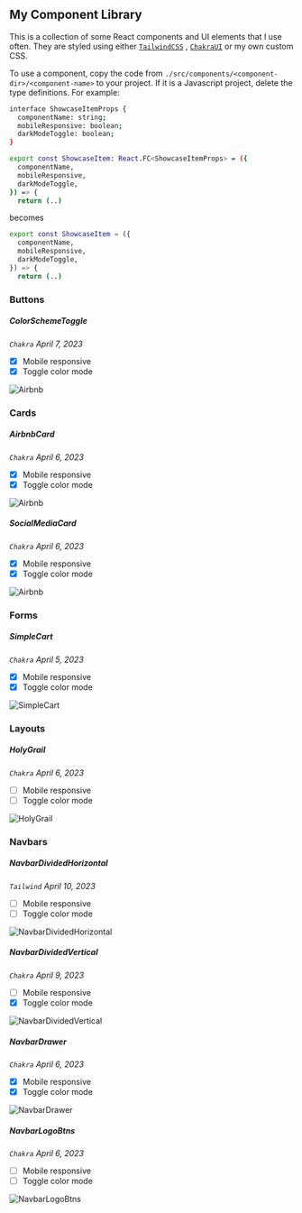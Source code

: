 ## My Component Library

This is a collection of some React components and UI elements that I use often. They are styled using either [`TailwindCSS`](https://tailwindcss.com/) , [`ChakraUI`](https://chakra-ui.com/) or my own custom CSS.

To use a component, copy the code from `./src/components/<component-dir>/<component-name>` to your project. If it is a Javascript project, delete the type definitions. For example:
```sh
interface ShowcaseItemProps {
  componentName: string;
  mobileResponsive: boolean;
  darkModeToggle: boolean;
}

export const ShowcaseItem: React.FC<ShowcaseItemProps> = ({
  componentName,
  mobileResponsive,
  darkModeToggle,
}) => {
  return (..)
```
becomes
```sh
export const ShowcaseItem = ({
  componentName,
  mobileResponsive,
  darkModeToggle,
}) => {
  return (..)
```

### Buttons 

##### ColorSchemeToggle
*`Chakra`*
*April 7, 2023*
- [x] Mobile responsive
- [x] Toggle color mode

![Airbnb](./docs/ColorSchemeToggle1.jpg)

### Cards 

##### AirbnbCard
*`Chakra`*
*April 6, 2023*
- [x] Mobile responsive
- [x] Toggle color mode

![Airbnb](./docs/AirbnbCard1.jpg)

##### SocialMediaCard
*`Chakra`*
*April 6, 2023*
- [x] Mobile responsive
- [x] Toggle color mode

![Airbnb](./docs/SocialMediaCard.jpg)

### Forms 

##### SimpleCart
*`Chakra`*
*April 5, 2023*
- [x] Mobile responsive
- [x] Toggle color mode

![SimpleCart](./docs/SimpleCart1.jpg)

### Layouts 

##### HolyGrail
*`Chakra`*
*April 6, 2023*
- [ ] Mobile responsive
- [ ] Toggle color mode

![HolyGrail](./docs/HolyGrail.jpg)

### Navbars 

##### NavbarDividedHorizontal
*`Tailwind`*
*April 10, 2023*
- [ ] Mobile responsive
- [ ] Toggle color mode

![NavbarDividedHorizontal](./docs/NavbarDividedHorizontal.jpg)

##### NavbarDividedVertical
*`Chakra`*
*April 9, 2023*
- [ ] Mobile responsive
- [x] Toggle color mode

![NavbarDividedVertical](./docs/NavbarDividedVertical.jpg)

##### NavbarDrawer
*`Chakra`*
*April 6, 2023*
- [x] Mobile responsive
- [x] Toggle color mode

![NavbarDrawer](./docs/NavbarDrawer.jpg)

##### NavbarLogoBtns
*`Chakra`*
*April 6, 2023*
- [ ] Mobile responsive
- [ ] Toggle color mode

![NavbarLogoBtns](./docs/NavbarLogoBtns.jpg)